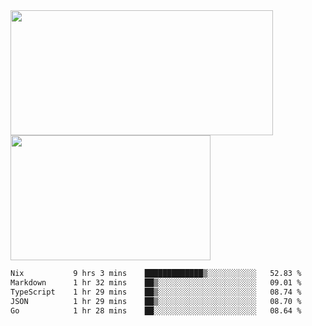 <a href="https://github.com/anuraghazra/github-readme-stats">
  <img height=200 width=420 align="center" src="https://github-readme-stats.vercel.app/api?username=airRnot1106&hide_title=true&show_icons=true&rank_icon=github" />
</a>
<a href="https://github.com/anuraghazra/convoychat">
  <img height=200 width=320 align="center" src="https://github-readme-stats.vercel.app/api/top-langs/?username=airRnot1106&hide_title=true&layout=compact&hide=html,css" />
</a>

<!--START_SECTION:waka-->

```txt
Nix           9 hrs 3 mins    █████████████▒░░░░░░░░░░░   52.83 %
Markdown      1 hr 32 mins    ██▒░░░░░░░░░░░░░░░░░░░░░░   09.01 %
TypeScript    1 hr 29 mins    ██▒░░░░░░░░░░░░░░░░░░░░░░   08.74 %
JSON          1 hr 29 mins    ██▒░░░░░░░░░░░░░░░░░░░░░░   08.70 %
Go            1 hr 28 mins    ██░░░░░░░░░░░░░░░░░░░░░░░   08.64 %
```

<!--END_SECTION:waka-->

